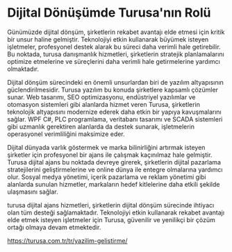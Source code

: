 # Dijital Dönüşümde Turusa'nın Rolü
Günümüzde dijital dönşüm, şirketlerin rekabet avantajı elde etmesi için kritik bir unsur haline gelmiştir. Teknolojiyi etkin kullanarak büyümek isteyen işletmeler, profesyonel destek alarak bu süreci daha verimli hale getirebilir. Bu noktada, turusa danışmanlık hizmetleri, şirketlerin stratejik planlamalarını optimize etmelerine ve süreçlerini daha verimli hale getirmelerine yardımcı olmaktadır.

Dijital dönşüm sürecindeki en önemli unsurlardan biri de yazılım altyapısının güclendirilmesidir. Turusa yazılım bu konuda şirketlere kapsamlı çözümler sunar. Web tasarımı, SEO optimizasyonu, endüstriyel yazılımlar ve otomasyon sistemleri gibi alanlarda hizmet veren Turusa, şirketlerin teknolojik altyapısını modernize ederek daha etkin bir yapıya kavuşmalarını sağlar. WPF C#, PLC programlama, veritabanı tasarımı ve SCADA sistemleri gibi uzmanlık gerektiren alanlarda da destek sunarak, işletmelerin operasyonel verimliliğini maksimize eder.

Dijital dünyada varlık göstermek ve marka bilinirliğini artırmak isteyen şirketler için profesyonel bir ajans ile çalışmak kaçınılmaz hale gelmiştir. Turusa dijital ajans bu noktada devreye girerek, şirketlerin dijital pazarlama stratejilerini geliştirmelerine ve online dünya ile entegre olmalarına yardımcı olur. Sosyal medya yönetimi, içerik pazarlama ve reklam yönetimi gibi alanlarda sunulan hizmetler, markaların hedef kitlelerine daha etkili şekilde ulaşmasını sağlar.

turusa dijital ajans hizmetleri, şirketlerin dijital dönşüm sürecinde ihtiyacı olan tüm desteği sağlamaktadır. Teknolojiyi etkin kullanarak rekabet avantajı elde etmek isteyen işletmeler için Turusa, güvenilir ve yenilikçi bir çözüm ortağı olmaya devam etmektedir.


https://turusa.com.tr/tr/yazilim-gelistirme/
